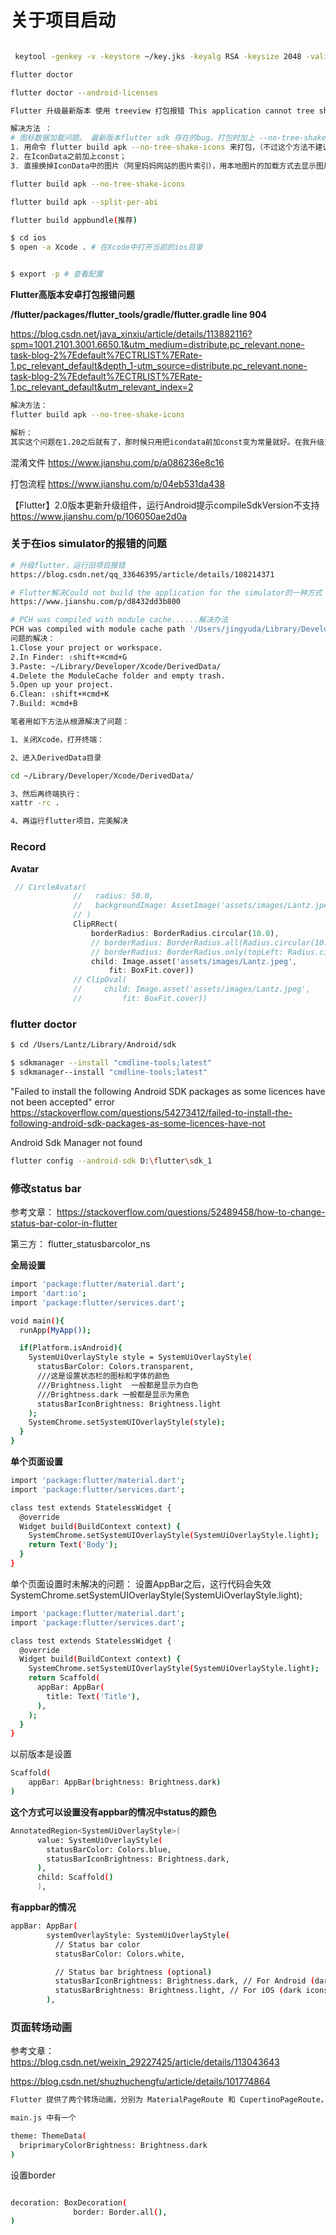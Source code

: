 # 关于项目启动

```sh

 keytool -genkey -v -keystore ~/key.jks -keyalg RSA -keysize 2048 -validity 10000 -alias key   生成key(密钥)

flutter doctor

flutter doctor --android-licenses

Flutter 升级最新版本 使用 treeview 打包报错 This application cannot tree shake icons fonts. It has non-constant instances of IconData at the following locations

解决方法 ：
# 图标数据加载问题。 最新版本flutter sdk 存在的bug。打包时加上 --no-tree-shake-icons
1. 用命令 flutter build apk --no-tree-shake-icons 来打包，（不过这个方法不建议，因为以后都不能用菜单中的Build Apk来打包了。。。）
2. 在IconData之前加上const；
3. 直接换掉IconData中的图片（阿里妈妈网站的图片索引），用本地图片的加载方式去显示图片。

flutter build apk --no-tree-shake-icons

flutter build apk --split-per-abi

flutter build appbundle(推荐)
```

```sh
$ cd ios
$ open -a Xcode . # 在Xcode中打开当前的ios目录


$ export -p # 查看配置

```

**Flutter高版本安卓打包报错问题**

**/flutter/packages/flutter_tools/gradle/flutter.gradle line 904**

https://blog.csdn.net/java_xinxiu/article/details/113882116?spm=1001.2101.3001.6650.1&utm_medium=distribute.pc_relevant.none-task-blog-2%7Edefault%7ECTRLIST%7ERate-1.pc_relevant_default&depth_1-utm_source=distribute.pc_relevant.none-task-blog-2%7Edefault%7ECTRLIST%7ERate-1.pc_relevant_default&utm_relevant_index=2

```sh
解决方法：
flutter build apk --no-tree-shake-icons

解析：
其实这个问题在1.20之后就有了，那时候只用把icondata前加const变为常量就好。在我升级至1.22.6之后，安卓打包再次出现问题，加上–no-tree-shake-icons之后可正常打包，具体原因不详，还望大神在评论区解答
```
混淆文件
https://www.jianshu.com/p/a086236e8c16

打包流程
https://www.jianshu.com/p/04eb531da438


【Flutter】2.0版本更新升级组件，运行Android提示compileSdkVersion不支持
https://www.jianshu.com/p/106050ae2d0a



### 关于在ios simulator的报错的问题
```sh
# 升级flutter，运行旧项目报错
https://blog.csdn.net/qq_33646395/article/details/108214371

# Flutter解决Could not build the application for the simulator的一种方式
https://www.jianshu.com/p/d8432dd3b800

# PCH was compiled with module cache......解决办法
PCH was compiled with module cache path '/Users/jingyuda/Library/Developer/Xcode/DerivedData/ModuleCache/1VMZ023LJM0DL', but the path is currently '/Users/JingYuda/Library/Developer/Xcode/DerivedData/ModuleCache/1VMZ023LJM0DL'
问题的解决：
1.Close your project or workspace.
2.In Finder: ⇧shift+⌘cmd+G
3.Paste: ~/Library/Developer/Xcode/DerivedData/
4.Delete the ModuleCache folder and empty trash.
5.Open up your project.
6.Clean: ⇧shift+⌘cmd+K
7.Build: ⌘cmd+B 

笔者用如下方法从根源解决了问题：

1、关闭Xcode，打开终端：

2、进入DerivedData目录

cd ~/Library/Developer/Xcode/DerivedData/

3、然后再终端执行：
xattr -rc .

4、再运行flutter项目，完美解决
```


### Record

**Avatar**
```dart
 // CircleAvatar(
              //   radius: 50.0,
              //   backgroundImage: AssetImage('assets/images/Lantz.jpeg'),
              // )
              ClipRRect(
                  borderRadius: BorderRadius.circular(10.0),
                  // borderRadius: BorderRadius.all(Radius.circular(10.0)),
                  // borderRadius: BorderRadius.only(topLeft: Radius.circular(10.0)),
                  child: Image.asset('assets/images/Lantz.jpeg',
                      fit: BoxFit.cover))
              // ClipOval(
              //     child: Image.asset('assets/images/Lantz.jpeg',
              //         fit: BoxFit.cover))
```




### flutter doctor

```sh
$ cd /Users/Lantz/Library/Android/sdk

$ sdkmanager --install "cmdline-tools;latest"
$ sdkmanager--install "cmdline-tools;latest"
```

"Failed to install the following Android SDK packages as some licences have not been accepted" error
https://stackoverflow.com/questions/54273412/failed-to-install-the-following-android-sdk-packages-as-some-licences-have-not


Android Sdk Manager not found

```sh
flutter config --android-sdk D:\flutter\sdk_1

```
### 修改status bar

参考文章：
https://stackoverflow.com/questions/52489458/how-to-change-status-bar-color-in-flutter

第三方：
flutter_statusbarcolor_ns

**全局设置**
```sh
import 'package:flutter/material.dart';
import 'dart:io';
import 'package:flutter/services.dart';

void main(){
  runApp(MyApp());

  if(Platform.isAndroid){
    SystemUiOverlayStyle style = SystemUiOverlayStyle(
      statusBarColor: Colors.transparent,
      ///这是设置状态栏的图标和字体的颜色 
      ///Brightness.light  一般都是显示为白色
      ///Brightness.dark 一般都是显示为黑色
      statusBarIconBrightness: Brightness.light
    );
    SystemChrome.setSystemUIOverlayStyle(style);
  }
}
```


**单个页面设置**

```sh
import 'package:flutter/material.dart';
import 'package:flutter/services.dart';

class test extends StatelessWidget {
  @override
  Widget build(BuildContext context) {
    SystemChrome.setSystemUIOverlayStyle(SystemUiOverlayStyle.light);
    return Text('Body');
  }
}
```

单个页面设置时未解决的问题：
设置AppBar之后，这行代码会失效SystemChrome.setSystemUIOverlayStyle(SystemUiOverlayStyle.light);

```sh
import 'package:flutter/material.dart';
import 'package:flutter/services.dart';

class test extends StatelessWidget {
  @override
  Widget build(BuildContext context) {
    SystemChrome.setSystemUIOverlayStyle(SystemUiOverlayStyle.light);
    return Scaffold(
      appBar: AppBar(
        title: Text('Title'),
      ),
    );
  }
}
```

以前版本是设置
```sh
Scaffold(
    appBar: AppBar(brightness: Brightness.dark)
)
```

**这个方式可以设置没有appbar的情况中status的颜色**
```sh
AnnotatedRegion<SystemUiOverlayStyle>(
      value: SystemUiOverlayStyle(
        statusBarColor: Colors.blue,
        statusBarIconBrightness: Brightness.dark,
      ),
      child: Scaffold()
      ),
```
**有appbar的情况**
```sh
appBar: AppBar(
        systemOverlayStyle: SystemUiOverlayStyle(
          // Status bar color
          statusBarColor: Colors.white,

          // Status bar brightness (optional)
          statusBarIconBrightness: Brightness.dark, // For Android (dark icons)
          statusBarBrightness: Brightness.light, // For iOS (dark icons)
        ),

```

### 页面转场动画

参考文章：
https://blog.csdn.net/weixin_29227425/article/details/113043643

https://blog.csdn.net/shuzhuchengfu/article/details/101774864

```sh
Flutter 提供了两个转场动画，分别为 MaterialPageRoute 和 CupertinoPageRoute，MaterialPageRoute 根据不同的平台显示不同的效果，Android效果为从下到上，iOS效果为从左到右。CupertinoPageRoute 不分平台，都是从左到右。
```
```sh
main.js 中有一个

theme: ThemeData(
  briprimaryColorBrightness: Brightness.dark
)
```

设置border

```sh

decoration: BoxDecoration(
              border: Border.all(),
)
```